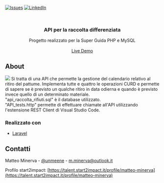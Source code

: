 <!-- PROJECT SHIELDS -->

[![Issues][issues-shield]](https://github.com/matteo-minerva/api-raccolta-differenziata/issues)
[![LinkedIn][linkedin-shield]](https://www.linkedin.com/in/m-minerva/)

<!-- PROJECT LOGO -->
<br />
<p align="center">
  <h3 align="center">API per la raccolta differenziata</h3>

  <p align="center">
   Progetto realizzato per la Super Guida PHP e MySQL
    <br />
    <br />
    <a href="https://api-raccolta-differenziata.herokuapp.com/">Live Demo</a>
  </p>
</p>

<!-- RIGUARDO IL PROGETTO -->

## About

<a href="https://api-raccolta-differenziata.herokuapp.com/"><img src="https://i.imgur.com/jcFEGIR.png"/></a>
Si tratta di una API che permette la gestione del calendario relativo al ritiro del pattume. Implementa tutte e quattro le operazioni CURD e permette di sapere se è previsto un qualche ritiro in data odierna e quando è previsto invece quello di un determinato materiale.
<br>
"api_raccolta_rifiuti.sql" è il database utilizzato. <br>
"API_tests.http" permette di effettuare chiamate all'API utilizzando l'estensione REST Client di Visual Studio Code.

### Realizzato con

-   [Laravel](https://laravel.com/)

<!-- CONTATTI -->

## Contatti

Matteo Minerva - [@unmeene](https://twitter.com/unmeene) - m.minerva@outlook.it

Profilo start2impact: [https://talent.start2impact.it/profile/matteo-minerva](https://talent.start2impact.it/profile/matteo-minerva)

<!-- MARKDOWN LINKS & IMAGES -->
<!-- https://www.markdownguide.org/basic-syntax/#reference-style-links -->

[issues-shield]: https://img.shields.io/github/issues/matteo-minerva/api-raccolta-differenziata/repo.svg?style=for-the-badge
[linkedin-shield]: https://img.shields.io/badge/-LinkedIn-black.svg?style=for-the-badge&logo=linkedin&colorB=555
[linkedin-url]: https://linkedin.com/in/matteo-minerva
